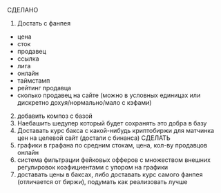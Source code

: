 СДЕЛАНО
1. Достать с фанпея
- цена
- сток
- продавец
- ссылка
- лига
- онлайн
- таймстамп
- рейтинг продавца
- сколько продавец на сайте (можно в условных единицах или дискретно дохуя/нормально/мало с кэфами)

2. добавить композ с базой
3. Наебашить шедулер который будет сохранять это добра в базу
4. Доставать курс бакса с какой-нибудь криптобиржи для матчинка цен на целевой сайт (достали с бинанса)
СДЕЛАТЬ  
4. графики в графана по средним стокам, цена, кол-ву продавцов онлайн  
5. система фильтрации фейковых офферов с множеством внешних регулировок коэфициентами с упором на графики
6. доставать цены в баксах, либо доставать курс самого фанпея (отличается от биржи), подумать как реализовать лучше




